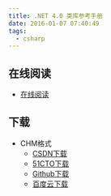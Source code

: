```yaml
---
title: .NET 4.0 类库参考手册
date: 2016-01-07 07:40:49
tags:
  - csharp
---
```


<!--more-->

## 在线阅读 ##

+ [在线阅读](http://msdn.microsoft.com/zh-cn/library/gg145045.aspx)

## 下载 ##

+ CHM格式
  + [CSDN下载](http://download.csdn.net/download/zplinuxx/2556476)
  + [51CTO下载](http://down.51cto.com/data/1040355)
  + [Github下载](https://cdn.jsdelivr.net/gh/it-ebooks/ebooks/DotNET_4.0_%E7%B1%BB%E5%BA%93%E5%8F%82%E8%80%83%E6%89%8B%E5%86%8C.chm)
  + [百度云下载](http://pan.baidu.com/s/1pJyZzFd)
